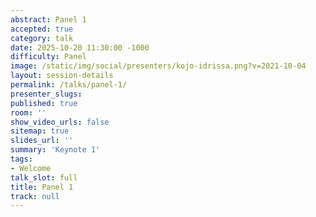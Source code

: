 ```yaml
---
abstract: Panel 1
accepted: true
category: talk
date: 2025-10-20 11:30:00 -1000
difficulty: Panel
image: /static/img/social/presenters/kojo-idrissa.png?v=2021-10-04
layout: session-details
permalink: /talks/panel-1/
presenter_slugs:
published: true
room: ''
show_video_urls: false
sitemap: true
slides_url: ''
summary: 'Keynote 1'
tags:
- Welcome
talk_slot: full
title: Panel 1
track: null
---
```

